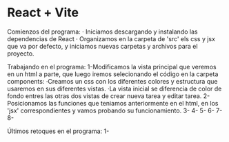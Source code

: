 # React + Vite

Comienzos del programa:
    · Iniciamos descargando y instalando las dependencias de React
    · Organizamos en la carpeta de 'src' els css y jsx que va por defecto, y iniciamos nuevas carpetas y archivos para el proyecto.

Trabajando en el programa:
    1-Modificamos la vista principal que veremos en un html a parte, que luego iremos selecionando el código en la carpeta components:
        ·Creamos un css con los diferentes colores y estructura que usaremos en sus diferentes vistas.
        ·La vista inicial se diferencia de color de fondo entres las otras dos vistas de crear nueva tarea y editar tarea.
    2-Posicionamos las funciones que teniamos anteriormente en el html, en los 'jsx' correspondientes y vamos probando su funcionamiento.
    3-
    4-
    5-
    6-
    7-
    8-

Últimos retoques en el programa:
    1-
